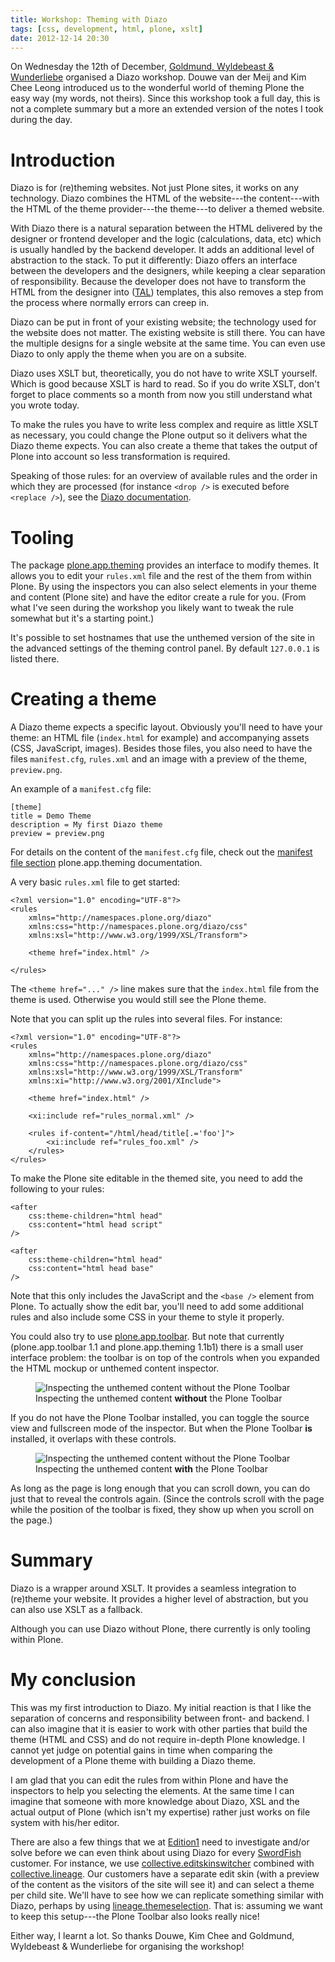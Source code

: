 ```yaml
---
title: Workshop: Theming with Diazo
tags: [css, development, html, plone, xslt]
date: 2012-12-14 20:30
---
```


On Wednesday the 12th of December,
[Goldmund, Wyldebeast & Wunderliebe](http://www.goldmund-wyldebeast-wunderliebe.com/)
organised a Diazo workshop. Douwe van der Meij and Kim Chee Leong
introduced us to the wonderful world of theming Plone the easy way (my
words, not theirs). Since this workshop took a full day, this is not a
complete summary but a more an extended version of the notes I took
during the day.


# Introduction

Diazo is for (re)theming websites. Not just Plone sites, it works on
any technology. Diazo combines the HTML of the website---the
content---with the HTML of the theme provider---the theme---to deliver
a themed website.

With Diazo there is a natural separation between the HTML delivered by
the designer or frontend developer and the logic (calculations, data,
etc) which is usually handled by the backend developer. It adds an
additional level of abstraction to the stack. To put it differently:
Diazo offers an interface between the developers and the designers,
while keeping a clear separation of responsibility. Because the
developer does not have to transform the HTML from the designer into
([TAL](http://wiki.zope.org/ZPT/TAL)) templates, this also removes a
step from the process where normally errors can creep in.

Diazo can be put in front of your existing website; the technology
used for the website does not matter. The existing website is still
there. You can have the multiple designs for a single website at the
same time. You can even use Diazo to only apply the theme when you are
on a subsite.

Diazo uses XSLT but, theoretically, you do not have to write XSLT
yourself. Which is good because XSLT is hard to read. So if you do
write XSLT, don't forget to place comments so a month from now you
still understand what you wrote today.

To make the rules you have to write less complex and require as little
XSLT as necessary, you could change the Plone output so it delivers
what the Diazo theme expects. You can also create a theme that takes
the output of Plone into account so less transformation is required.

Speaking of those rules: for an overview of available rules and the
order in which they are processed (for instance `<drop />` is
executed before `<replace />`), see the
[Diazo documentation](http://docs.diazo.org/en/latest/).


# Tooling

The package
[plone.app.theming](http://pypi.python.org/pypi/plone.app.theming)
provides an interface to modify themes. It allows you to edit your
`rules.xml` file and the rest of the them from within Plone. By using
the inspectors you can also select elements in your theme and content
(Plone site) and have the editor create a rule for you. (From what
I've seen during the workshop you likely want to tweak the rule
somewhat but it's a starting point.)

It's possible to set hostnames that use the unthemed version of
the site in the advanced settings of the theming control panel. By
default `127.0.0.1` is listed there.


# Creating a theme

A Diazo theme expects a specific layout. Obviously you'll need to have
your theme: an HTML file (`index.html` for example) and accompanying
assets (CSS, JavaScript, images). Besides those files, you also need
to have the files `manifest.cfg`, `rules.xml` and an image with a
preview of the theme, `preview.png`.

An example of a `manifest.cfg` file:

    [theme]
    title = Demo Theme
    description = My first Diazo theme
    preview = preview.png

For details on the content of the `manifest.cfg` file, check out the
[manifest file section](http://pypi.python.org/pypi/plone.app.theming/#the-manifest-file)
plone.app.theming documentation.

A very basic `rules.xml` file to get started:

    <?xml version="1.0" encoding="UTF-8"?>
    <rules
        xmlns="http://namespaces.plone.org/diazo"
        xmlns:css="http://namespaces.plone.org/diazo/css"
        xmlns:xsl="http://www.w3.org/1999/XSL/Transform">

        <theme href="index.html" />

    </rules>

The `<theme href="..." />` line makes sure that the `index.html` file
from the theme is used. Otherwise you would still see the Plone theme.

Note that you can split up the rules into several files. For instance:

    <?xml version="1.0" encoding="UTF-8"?>
    <rules
        xmlns="http://namespaces.plone.org/diazo"
        xmlns:css="http://namespaces.plone.org/diazo/css"
        xmlns:xsl="http://www.w3.org/1999/XSL/Transform"
        xmlns:xi="http://www.w3.org/2001/XInclude">

        <theme href="index.html" />

        <xi:include ref="rules_normal.xml" />

        <rules if-content="/html/head/title[.='foo']">
        	<xi:include ref="rules_foo.xml" />
        </rules>
    </rules>


To make the Plone site editable in the themed site, you need to add
the following to your rules:

    <after
    	css:theme-children="html head"
    	css:content="html head script"
    />

    <after
    	css:theme-children="html head"
    	css:content="html head base"
    />

Note that this only includes the JavaScript and the `<base />` element
from Plone. To actually show the edit bar, you'll need to add some
additional rules and also include some CSS in your theme to style it
properly.

You could also try to use
[plone.app.toolbar](http://pypi.python.org/pypi/plone.app.toolbar). But
note that currently (plone.app.toolbar 1.1 and plone.app.theming
1.1b1) there is a small user interface problem: the toolbar is on top of the
controls when you expanded the HTML mockup or unthemed content
inspector.

<figure>
  <img src="/images/theming-plain.png" alt="Inspecting the unthemed content without the Plone Toolbar">
  <figcaption>
    Inspecting the unthemed content <strong>without</strong> the Plone Toolbar
  </figcaption>
</figure>

If you do not have the Plone Toolbar installed, you can toggle the
source view and fullscreen mode of the inspector. But when the Plone Toolbar **is** installed, it overlaps
with these controls.

<figure>
  <img src="/images/theming-toolbar.png" alt="Inspecting the unthemed content without the Plone Toolbar">
  <figcaption>
    Inspecting the unthemed content <strong>with</strong> the Plone Toolbar
  </figcaption>
</figure>

As long as the page is long enough that you can scroll down, you can
do just that to reveal the controls again. (Since the controls scroll
with the page while the position of the toolbar is fixed, they show up
when you scroll on the page.)


# Summary

Diazo is a wrapper around XSLT. It provides a seamless integration to
(re)theme your website. It provides a higher level of abstraction, but
you can also use XSLT as a fallback.

Although you can use Diazo without Plone, there currently is only tooling
within Plone.


# My conclusion

This was my first introduction to Diazo. My initial reaction is that I
like the separation of concerns and responsibility between front- and
backend. I can also imagine that it is easier to work with other
parties that build the theme (HTML and CSS) and do not require
in-depth Plone knowledge.  I cannot yet judge on potential gains in
time when comparing the development of a Plone theme with building a
Diazo theme.

I am glad that you can edit the rules from within Plone and have the
inspectors to help you selecting the elements. At the same time I can
imagine that someone with more knowledge about Diazo, XSL and the
actual output of Plone (which isn't my expertise) rather just works on
file system with his/her editor.

There are also a few things that we at
[Edition1](http://www.edition1.nl) need to investigate and/or solve
before we can even think about using Diazo for every
[SwordFish](http://www.swordfish.nl) customer. For instance, we use
[collective.editskinswitcher](http://pypi.python.org/pypi/collective.editskinswitcher/)
combined with
[collective.lineage](http://pypi.python.org/pypi/collective.lineage/).
Our customers have a separate edit skin (with a preview of the content
as the visitors of the site will see it) and can select a theme per
child site. We'll have to see how we can replicate something similar
with Diazo, perhaps by using
[lineage.themeselection](http://pypi.python.org/pypi/lineage.themeselection/). That
is: assuming we want to keep this setup---the Plone Toolbar also looks
really nice!

Either way, I learnt a lot. So thanks Douwe, Kim Chee and Goldmund,
Wyldebeast & Wunderliebe for organising the workshop!
